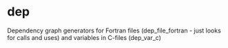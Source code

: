dep
===

Dependency graph generators for Fortran files (dep_file_fortran  - just looks for calls and uses) and variables in C-files (dep_var_c)
